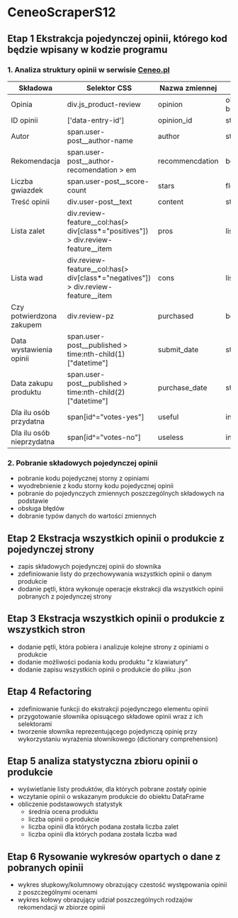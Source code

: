 # CeneoScraperS12
## Etap 1 Ekstrakcja pojedynczej opinii, którego kod będzie wpisany w kodzie programu
### 1. Analiza struktury opinii w serwisie [Ceneo.pl](https://www.ceneo.pl)

|Składowa|Selektor CSS|Nazwa zmiennej|Typ danych|
|--------|------------|--------------|----------|
|Opinia|div.js_product-review|opinion|obiekt bs4>elemnt.Tag|
|ID opinii|['data-entry-id']|opinion_id|str|
|Autor|span.user-post__author-name|author|str|
|Rekomendacja|span.user-post__author-recomendation > em|recommencdation|bool|
|Liczba gwiazdek|span.user-post__score-count|stars|float|
|Treść opinii|div.user-post__text|content|str|
|Lista zalet|div.review-feature__col:has(> div[class*="positives"]) > div.review-feature__item|pros|list|
|Lista wad|div.review-feature__col:has(> div[class*="negatives"]) > div.review-feature__item|cons|list|
|Czy potwierdzona zakupem|div.review-pz|purchased|bool|
|Data wystawienia opinii|span.user-post__published > time:nth-child(1)["datetime"]|submit_date|str|
|Data zakupu produktu|span.user-post__published > time:nth-child(2)["datetime"]|purchase_date|str|
|Dla ilu osób przydatna|span[id^="votes-yes"]|useful|int|
|Dla ilu osób nieprzydatna|span[id^="votes-no"]|useless|int|


### 2. Pobranie składowych pojedynczej opinii
- pobranie kodu pojedycznej storny z opiniami 
- wyodrebnienie z kodu storny kodu pojedycznej opinii
- pobranie do pojedynczych zmiennych poszczególnych składowych na podstawie 
- obsługa błędów
- dobranie typów danych do wartości zmiennych

## Etap 2 Ekstracja wszystkich opinii o produkcie z pojedynczej strony
- zapis składowych pojedynczej opinii do słownika
- zdefiniowanie listy do przechowywania wszystkich opinii o danym produkcie
- dodanie pętli, która wykonuje operacje ekstrakcji dla wszystkich opinii pobranych z pojedynczej strony

## Etap 3 Ekstracja wszystkich opinii o produkcie z wszystkich stron
- dodanie pętli, która pobiera i analizuje kolejne strony z opiniami o produkcie 
- dodanie możliwości podania kodu produktu "z klawiatury" 
- dodanie zapisu wszystkich opinii o produkcie do pliku .json

## Etap 4 Refactoring 
- zdefiniowanie funkcji do ekstrakcji pojedynczego elementu opinii
- przygotowanie słownika opisuącego składowe opinii wraz z ich selektorami 
- tworzenie słownika reprezentującego pojedynczą opinię przy wykorzystaniu wyrażenia słownikowego 
(dictionary comprehension) 

## Etap 5 analiza statystyczna zbioru opinii o produkcie 
- wyświetlanie listy produktów, dla których pobrane zostały opinie 
- wczytanie opinii o wskazanym produkcie do obiektu DataFrame
- obliczenie podstawowych statystyk
    * średnia ocena produktu 
    * liczba opinii o produkcie 
    * liczba opinii dla których podana została liczba zalet 
    * liczba opinii dla których podana została liczba wad

## Etap 6 Rysowanie wykresów opartych o dane z pobranych opinii
- wykres słupkowy/kolumnowy obrazujący czestość występowania opinii z poszczególnymi ocenami
- wykres kołowy obrazujący udział poszczególnych rodzajów rekomendacji w zbiorze opinii
